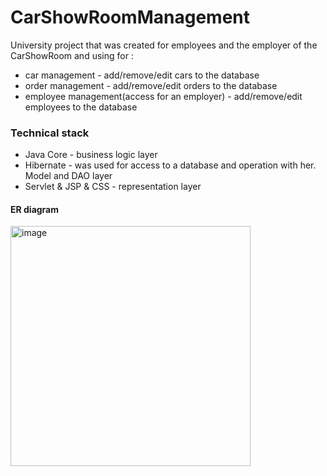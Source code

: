 # CarShowRoomManagement
University project that was created for employees and the employer of the CarShowRoom and using for :

- car management - add/remove/edit cars to the database
- order management - add/remove/edit orders to the database
- employee management(access for an employer) - add/remove/edit employees to the database

### Technical stack

- Java Core - business logic layer
- Hibernate - was used for access to a database and operation with her. Model and DAO layer
- Servlet & JSP & CSS - representation layer

#### ER diagram
<img width="384" alt="image" src="https://user-images.githubusercontent.com/38536952/178967131-a347be84-ebd3-4868-9a3f-aa9159cb0db2.png">
